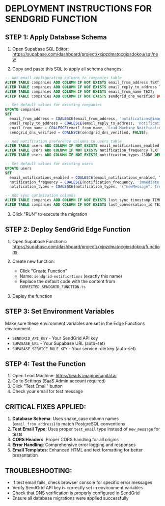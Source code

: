 # DEPLOYMENT INSTRUCTIONS FOR SENDGRID FUNCTION

## STEP 1: Apply Database Schema

1. Open Supabase SQL Editor: https://supabase.com/dashboard/project/xxjpzdmatqcgjxsdokou/sql/new

2. Copy and paste this SQL to apply all schema changes:

```sql
-- Add email configuration columns to companies table
ALTER TABLE companies ADD COLUMN IF NOT EXISTS email_from_address TEXT;
ALTER TABLE companies ADD COLUMN IF NOT EXISTS email_reply_to_address TEXT;
ALTER TABLE companies ADD COLUMN IF NOT EXISTS email_from_name TEXT;
ALTER TABLE companies ADD COLUMN IF NOT EXISTS sendgrid_dns_verified BOOLEAN DEFAULT FALSE;

-- Set default values for existing companies
UPDATE companies 
SET 
  email_from_address = COALESCE(email_from_address, 'notifications@imaginecapital.ai'),
  email_reply_to_address = COALESCE(email_reply_to_address, 'notifications@imaginecapital.ai'),
  email_from_name = COALESCE(email_from_name, 'Lead Machine Notifications'),
  sendgrid_dns_verified = COALESCE(sendgrid_dns_verified, FALSE);

-- Add notification preference columns to users table
ALTER TABLE users ADD COLUMN IF NOT EXISTS email_notifications_enabled BOOLEAN DEFAULT TRUE;
ALTER TABLE users ADD COLUMN IF NOT EXISTS notification_frequency TEXT DEFAULT 'immediate';
ALTER TABLE users ADD COLUMN IF NOT EXISTS notification_types JSONB DEFAULT '{"newMessage": true, "leadUpdates": true, "systemAlerts": true}';

-- Set default values for existing users
UPDATE users 
SET 
  email_notifications_enabled = COALESCE(email_notifications_enabled, TRUE),
  notification_frequency = COALESCE(notification_frequency, 'immediate'),
  notification_types = COALESCE(notification_types, '{"newMessage": true, "leadUpdates": true, "systemAlerts": true}'::jsonb);

-- Add sync optimization columns
ALTER TABLE companies ADD COLUMN IF NOT EXISTS last_sync_timestamp TIMESTAMPTZ;
ALTER TABLE companies ADD COLUMN IF NOT EXISTS last_conversation_id TEXT;
```

3. Click "RUN" to execute the migration

## STEP 2: Deploy SendGrid Edge Function

1. Open Supabase Functions: https://supabase.com/dashboard/project/xxjpzdmatqcgjxsdokou/functions

2. Create new function:
   - Click "Create Function"
   - Name: `sendgrid-notifications` (exactly this name)
   - Replace the default code with the content from `CORRECTED_SENDGRID_FUNCTION.ts`

3. Deploy the function

## STEP 3: Set Environment Variables

Make sure these environment variables are set in the Edge Functions environment:
- `SENDGRID_API_KEY` - Your SendGrid API key
- `SUPABASE_URL` - Your Supabase URL (auto-set)
- `SUPABASE_SERVICE_ROLE_KEY` - Your service role key (auto-set)

## STEP 4: Test the Function

1. Open Lead Machine: https://leads.imaginecapital.ai
2. Go to Settings (SaaS Admin account required)
3. Click "Test Email" button
4. Check your email for test message

## CRITICAL FIXES APPLIED:

1. **Database Schema**: Uses snake_case column names (`email_from_address`) to match PostgreSQL conventions
2. **Test Email Type**: Uses proper `test_email` type instead of `new_message` for tests
3. **CORS Headers**: Proper CORS handling for all origins
4. **Error Handling**: Comprehensive error logging and responses
5. **Email Templates**: Enhanced HTML and text formatting for better presentation

## TROUBLESHOOTING:

- If test email fails, check browser console for specific error messages
- Verify SendGrid API key is correctly set in environment variables
- Check that DNS verification is properly configured in SendGrid
- Ensure all database migrations were applied successfully